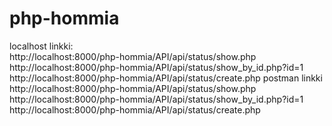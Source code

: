 # php-hommia

localhost linkki:  
http://localhost:8000/php-hommia/API/api/status/show.php  
http://localhost:8000/php-hommia/API/api/status/show_by_id.php?id=1  
http://localhost:8000/php-hommia/API/api/status/create.php
postman linkki  
http://localhost:8000/php-hommia/API/api/status/show.php  
http://localhost:8000/php-hommia/API/api/status/show_by_id.php?id=1  
http://localhost:8000/php-hommia/API/api/status/create.php


